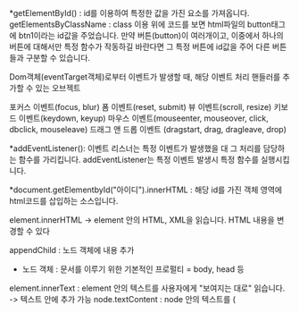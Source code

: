\*getElementById() : id를 이용하여 특정한 값을 가진 요소를 가져옵니다.
getElementsByClassName : class 이용
위에 코드를 보면 html파일의 button태그에 btn1이라는 id값을 주었습니다. 만약 버튼(button)이 여러개이고, 이중에서 하나의 버튼에 대해서만 특정 함수가 작동하길 바란다면 그 특정 버튼에 id값을 주어 다른 버튼들과 구분할 수 있습니다.

Dom객체(eventTarget객체)로부터 이벤트가 발생할 때, 해당 이벤트 처리 핸들러를 추가할 수 있는 오브젝트

포커스 이벤트(focus, blur)
폼 이벤트(reset, submit)
뷰 이벤트(scroll, resize)
키보드 이벤트(keydown, keyup)
마우스 이벤트(mouseenter, mouseover, click, dbclick, mouseleave)
드래그 앤 드롭 이벤트 (dragstart, drag, dragleave, drop)

\*addEventListener(): 이벤트 리스너는 특정 이벤트가 발생했을 대 그 처리를 담당하는 함수를 가리킵니다. addEventListener는 특정 이벤트 발생시 특정 함수를 실행시킵니다.

\*document.getElementbyId("아이디").innerHTML : 해당 id를 가진 객체 영역에 html코드를 삽입하는 소스입니다.

element.innerHTML -> element 안의 HTML, XML을 읽습니다.
HTML 내용을 변경할 수 있다

appendChild : 노드 객체에 내용 추가

- 노드 객체 : 문서를 이루기 위한 기본적인 프로펄티 = body, head 등

element.innerText : element 안의 텍스트를 사용자에게 "보여지는 대로" 읽습니다. 
-> 텍스트 안에 추가 가능
node.textContent : node 안의 텍스트를 (<script>, <style>에 상관없이) 읽습니다.
-> 스타일 적용 안되고 추가

element.innerText = ''; --> 요소 안에 있던 모든 거 지울 수 있음

parentnode
previoussibiling
어쩌구... -> 내가 무언가 건들일 때마다 위치가 바뀐다...
구글링 했을 대 /n 처럼 텍스트가 추가된다는데 자세한 건 모르겠다..
==> 아마 내가 입력할 때 띄어쓰기 한 것까지도 포함해서 그런 것 같다
함수에 e랑 this를 넣으니까 해결되던데...
왜지../

name하고, class, id 차이점...을 잘 모르겠다
